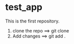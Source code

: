 # test_app
This is the first repository.
1. clone the repo ==> git clone
2. Add changes ==> git add .
